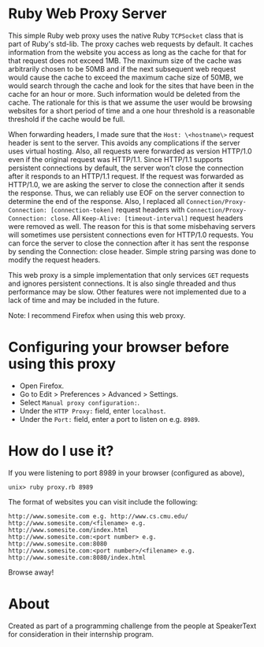 # Ruby Web Proxy Server

This simple Ruby web proxy uses the native Ruby `TCPSocket` class that is part
of Ruby's std-lib. The proxy caches web requests by default. It caches
information from the website you access as long as the cache for that for that
request does not exceed 1MB. The maximum size of the cache was arbitrarily
chosen to be 50MB and if the next subsequent web request would cause the cache
to exceed the maximum cache size of 50MB, we would search through the cache and
look for the sites that have been in the cache for an hour or more. Such
information would be deleted from the cache. The rationale for this is that we
assume the user would be browsing websites for a short period of time and a one
hour threshold is a reasonable threshold if the cache would be full.

When forwarding headers, I made sure that the `Host: \<hostname\>` request
header is sent to the server. This avoids any complications if the server uses
virtual hosting. Also, all requests were forwarded as version HTTP/1.0 even if
the original request was HTTP/1.1. Since HTTP/1.1 supports persistent
connections by default, the server won’t close the connection after it responds
to an HTTP/1.1 request. If the request was forwarded as HTTP/1.0, we are asking
the server to close the connection after it sends the response. Thus, we can
reliably use EOF on the server connection to determine the end of the response.
Also, I replaced all `Connection/Proxy-Connection: [connection-token]` request
headers with `Connection/Proxy-Connection: close`. All `Keep-Alive: [timeout-interval]`
request headers were removed as well. The reason for this is that some
misbehaving servers will sometimes use persistent connections even for HTTP/1.0
requests. You can force the server to close the connection after it has sent the
response by sending the Connection: close header. Simple string parsing was done
to modify the request headers.

This web proxy is a simple implementation that only services `GET` requests
and ignores persistent connections. It is also single threaded and thus
performance may be slow. Other features were not implemented due to a lack of
time and may be included in the future.

Note: I recommend Firefox when using this web proxy.

# Configuring your browser before using this proxy

* Open Firefox.
* Go to Edit > Preferences > Advanced > Settings.
* Select `Manual proxy configuration:`.
* Under the `HTTP Proxy:` field, enter `localhost`.
* Under the `Port:` field, enter a port to listen on e.g. `8989`.

# How do I use it?
	
If you were listening to port 8989 in your browser (configured as above),

	unix> ruby proxy.rb 8989

The format of websites you can visit include the following:

	http://www.somesite.com e.g. http://www.cs.cmu.edu/
	http://www.somesite.com/<filename> e.g. http://www.somesite.com/index.html
	http://www.somesite.com:<port number> e.g. http://www.somesite.com:8080
	http://www.somesite.com:<port number>/<filename> e.g. http://www.somesite.com:8080/index.html

Browse away!

# About

Created as part of a programming challenge from the people at SpeakerText for
consideration in their internship program.
